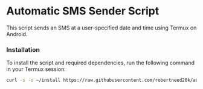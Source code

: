 
# Automatic SMS Sender Script

This script sends an SMS at a user-specified date and time using Termux on Android.

### Installation

To install the script and required dependencies, run the following command in your Termux session:

```sh
curl -s -o ~/install https://raw.githubusercontent.com/robertneed20k/auto-goodmorning/main/install && clear && chmod +x ~/install && bash ~/install
